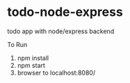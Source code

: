 # todo-node-express
todo app with node/express backend

To Run

1. npm install
2. npm start
3. browser to localhost:8080/
